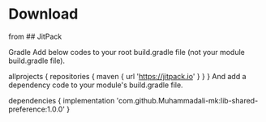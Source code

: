 # Download
 from ## JitPack

Gradle
Add below codes to your root build.gradle file (not your module build.gradle file).

allprojects {
    repositories {
       	maven { url 'https://jitpack.io' }
    }
}
And add a dependency code to your module's build.gradle file.

dependencies {
	   implementation 'com.github.Muhammadali-mk:lib-shared-preference:1.0.0'
}
